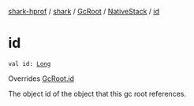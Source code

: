 [shark-hprof](../../../index.md) / [shark](../../index.md) / [GcRoot](../index.md) / [NativeStack](index.md) / [id](./id.md)

# id

`val id: `[`Long`](https://kotlinlang.org/api/latest/jvm/stdlib/kotlin/-long/index.html)

Overrides [GcRoot.id](../id.md)

The object id of the object that this gc root references.

